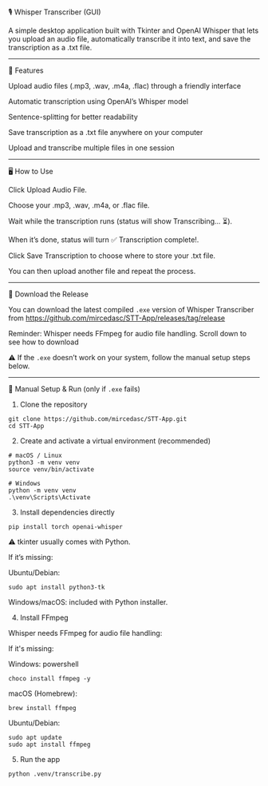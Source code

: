 🎙️ Whisper Transcriber (GUI)

A simple desktop application built with Tkinter and OpenAI Whisper that lets you upload an audio file, automatically transcribe it into text, and save the transcription as a .txt file.

---

🚀 Features

Upload audio files (.mp3, .wav, .m4a, .flac) through a friendly interface

Automatic transcription using OpenAI’s Whisper model

Sentence-splitting for better readability

Save transcription as a .txt file anywhere on your computer

Upload and transcribe multiple files in one session

---

🖥️ How to Use

Click Upload Audio File.

Choose your .mp3, .wav, .m4a, or .flac file.

Wait while the transcription runs (status will show Transcribing...  ⏳).

When it’s done, status will turn ✅ Transcription complete!.

Click Save Transcription to choose where to store your .txt file.

You can then upload another file and repeat the process.

---

💾 Download the Release

You can download the latest compiled `.exe` version of Whisper Transcriber from https://github.com/mircedasc/STT-App/releases/tag/release

Reminder: Whisper needs FFmpeg for audio file handling. Scroll down to see how to download

⚠️ If the `.exe` doesn’t work on your system, follow the manual setup steps below.  

---

🔧 Manual Setup & Run (only if `.exe` fails)


1. Clone the repository
```
git clone https://github.com/mircedasc/STT-App.git
cd STT-App
```
2. Create and activate a virtual environment (recommended)
```
# macOS / Linux
python3 -m venv venv
source venv/bin/activate
```
```
# Windows 
python -m venv venv
.\venv\Scripts\Activate
```

3. Install dependencies directly
```
pip install torch openai-whisper
```

⚠️ tkinter usually comes with Python.

If it’s missing:

Ubuntu/Debian: 
```
sudo apt install python3-tk
```

Windows/macOS: included with Python installer.

4. Install FFmpeg

Whisper needs FFmpeg for audio file handling:

If it's missing:

Windows: powershell
```
choco install ffmpeg -y
```

macOS (Homebrew):
```
brew install ffmpeg
````

Ubuntu/Debian:
```
sudo apt update
sudo apt install ffmpeg
```
5. Run the app
```
python .venv/transcribe.py
```